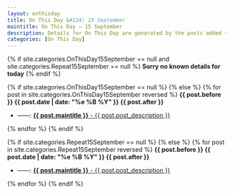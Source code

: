 ```yaml
---
layout: onthisday
title: On This Day &#124; 15 September
maintitle: On This Day — 15 September
description: Details for On This Day are genarated by the posts added to the website so the content is subject to changes/updates over time.
categories: [On This Day]
---
```


{% if site.categories.OnThisDay15September == null and site.categories.Repeat15September == null %}
<strong>Sorry no known details for today</strong>
{% endif %}

{% if site.categories.OnThisDay15September == null %}
{% else %}
{% for post in site.categories.OnThisDay15September reversed %}
<strong>{{ post.before }} {{ post.date | date: "%e %B %Y" }} {{ post.after }}</strong>
<ul>
<li> ——: <a href="{{ post.url }}"><strong>{{ post.maintitle }}</strong> - {{ post.post_description }}</a></li>
</ul>
{% endfor %}
{% endif %}

{% if site.categories.Repeat15September == null %}
{% else %}
{% for post in site.categories.Repeat15September reversed %}
<strong>{{ post.before }} {{ post.date | date: "%e %B %Y" }} {{ post.after }}</strong>
<ul>
<li> ——: <a href="{{ post.url }}"><strong>{{ post.maintitle }}</strong> - {{ post.post_description }}</a></li>
</ul>
{% endfor %}
{% endif %}
